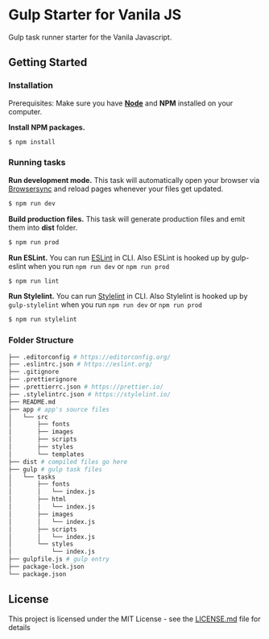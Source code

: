 # Gulp Starter for Vanila JS

Gulp task runner starter for the Vanila Javascript.

## Getting Started

### Installation

Prerequisites: Make sure you have [**Node**](https://nodejs.org/en/) and **NPM** installed on your computer.

**Install NPM packages.**

```bash
$ npm install
```

### Running tasks

**Run development mode.** This task will automatically open your browser via [Browsersync](https://www.browsersync.io/) and reload pages whenever your files get updated.

```bash
$ npm run dev
```

**Build production files.** This task will generate production files and emit them into **dist** folder.

```bash
$ npm run prod
```

**Run ESLint.** You can run [ESLint](https://eslint.org/) in CLI. Also ESLint is hooked up by gulp-eslint when you run `npm run dev` or `npm run prod`

```bash
$ npm run lint
```

**Run Stylelint.** You can run [Stylelint](https://stylelint.io/) in CLI. Also Stylelint is hooked up by `gulp-stylelint` when you run `npm run dev` or `npm run prod`

```bash
$ npm run stylelint
```

### Folder Structure

```bash
├── .editorconfig # https://editorconfig.org/
├── .eslintrc.json # https://eslint.org/
├── .gitignore
├── .prettierignore
├── .prettierrc.json # https://prettier.io/
├── .stylelintrc.json # https://stylelint.io/
├── README.md
├── app # app's source files
│   └── src
│       ├── fonts
│       ├── images
│       ├── scripts
│       ├── styles
│       └── templates
├── dist # compiled files go here
├── gulp # gulp task files
│   └── tasks
│       ├── fonts
│       │   └── index.js
│       ├── html
│       │   └── index.js
│       ├── images
│       │   └── index.js
│       ├── scripts
│       │   └── index.js
│       └── styles
│           └── index.js
├── gulpfile.js # gulp entry
├── package-lock.json
└── package.json
```

## License

This project is licensed under the MIT License - see the [LICENSE.md](LICENSE.md) file for details

```

```
